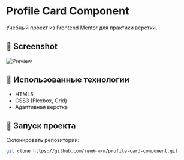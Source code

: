 # Profile Card Component

Учебный проект из Frontend Mentor для практики верстки.

## 📸 Screenshot

![Preview](./screenshot.jpg)

## 📌 Использованные технологии

- HTML5
- CSS3 (Flexbox, Grid)
- Адаптивная верстка

## 📂 Запуск проекта

Склонировать репозиторий:

```bash
git clone https://github.com/твой-ник/profile-card-component.git
```
